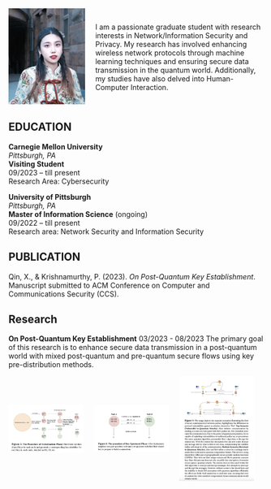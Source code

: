 <div style="display: flex; align-items: center; width: 100%;">
  <div style="flex: 1; margin-right: 20px; max-width: 30%;">
    <img src="/assets/images/profile.jpg" alt="Profile Image" style="width: 100%; height: auto; max-width: 175px;">
  </div>
  <div style="flex: 1; max-width: 70%;">
    <p>I am a passionate graduate student with research interests in Network/Information Security and Privacy. My research has involved enhancing wireless network protocols through machine learning techniques and ensuring secure data transmission in the quantum world. Additionally, my studies have also delved into Human-Computer Interaction.</p>
  </div>
</div>

## EDUCATION

**Carnegie Mellon University**  
*Pittsburgh, PA*  
**Visiting Student**  
09/2023 – till present  
Research Area: Cybersecurity  


**University of Pittsburgh**  
*Pittsburgh, PA*  
**Master of Information Science** (ongoing)  
09/2022 – till present  
Research area: Network Security and Information Security  

## PUBLICATION

Qin, X., & Krishnamurthy, P. (2023). *On Post-Quantum Key Establishment*. Manuscript submitted to ACM Conference on Computer and Communications Security (CCS).


## Research
**On Post-Quantum Key Establishment** 03/2023 - 08/2023
The primary goal of this research is to enhance secure data transmission in a post-quantum world with mixed post-quantum and pre-quantum secure flows using key pre-distribution methods. 
<div style="display: flex; align-items: center; width: 100%;">
  <div style="flex: 1; margin-right: 20px; max-width: 30%;">
    <img src="/assets/images/Initialization.png" alt="Initialization Image" style="width: 100%; height: auto; max-width: 175px;">
  </div>
  <div style="flex: 1; margin-right: 20px; max-width: 30%;">
    <img src="/assets/images/Key Agreement.png" alt="Key Agreement Image" style="width: 100%; height: auto; max-width: 175px;">
  </div>
  <div style="flex: 1; margin-right: 20px; max-width: 30%;">
    <img src="/assets/images/Secure Communication.png" alt="Secure Communication Image" style="width: 100%; height: auto; max-width: 175px;">
  </div>
